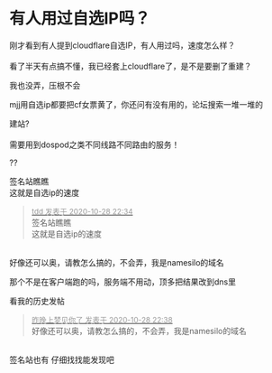 # 有人用过自选IP吗？


刚才看到有人提到cloudflare自选IP，有人用过吗，速度怎么样？<br />
<br />
看了半天有点搞不懂，我已经套上cloudflare了，是不是要删了重建？

我也没弄，压根不会

mjj用自选ip都要把cf女票黄了，你还问有没有用的，论坛搜索一堆一堆的

建站?<br />
<br />
需要用到dospod之类不同线路不同路由的服务！

??<img id="aimg_yMcJ8" onclick="zoom(this, this.src, 0, 0, 0)" class="zoom" src="https://cdn.jsdelivr.net/gh/hishis/forum-master/public/images/patch.gif" onmouseover="img_onmouseoverfunc(this)" onload="thumbImg(this)" border="0" alt="" />

签名站瞧瞧<br />
这就是自选ip的速度

<div class="quote"><blockquote><font size="2"><a href="https://www.hostloc.com/forum.php?mod=redirect&amp;goto=findpost&amp;pid=9366660&amp;ptid=759598" target="_blank"><font color="#999999">tdd 发表于 2020-10-28 22:34</font></a></font><br />
签名站瞧瞧<br />
这就是自选ip的速度</blockquote></div><br />
好像还可以奥，请教怎么搞的，不会弄，我是namesilo的域名

那个不是在客户端跑的吗，服务端不用动，顶多把结果改到dns里

看我的历史发帖<img id="aimg_IGzhn" onclick="zoom(this, this.src, 0, 0, 0)" class="zoom" src="https://cdn.jsdelivr.net/gh/hishis/forum-master/public/images/patch.gif" onmouseover="img_onmouseoverfunc(this)" onload="thumbImg(this)" border="0" alt="" />

<div class="quote"><blockquote><font size="2"><a href="https://www.hostloc.com/forum.php?mod=redirect&amp;goto=findpost&amp;pid=9366671&amp;ptid=759598" target="_blank"><font color="#999999">昨晚上梦见你了 发表于 2020-10-28 22:38</font></a></font><br />
好像还可以奥，请教怎么搞的，不会弄，我是namesilo的域名</blockquote></div><br />
签名站也有 仔细找找能发现吧
